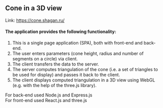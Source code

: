 ## Cone in a 3D view
Link: https://cone.shagan.ru/

#### The application provides the following functionality:

1. This is a single page application (SPA), both with front-end and back-end.
2. The user enters parameters (cone height, radius and number of segments on a circle)
via client.
3. The client transfers the data to the server.
4. The server computes triangulation of the cone (i.e. a set of triangles to be used for
display) and passes it back to the client.
5. The client displays computed triangulation in a 3D view using WebGL (e.g. with the
help of the three.js library).


For back-end used Node.js and Express.js <br>
For front-end used React.js and three.js

